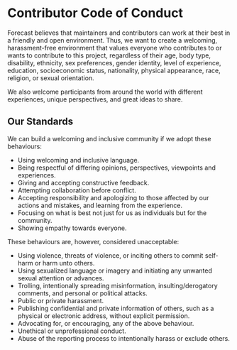 # Contributor Code of Conduct
Forecast believes that maintainers and contributors can work at their best in a friendly and open environment. 
Thus, we want to create a welcoming, harassment-free environment that values everyone who contributes to or wants to contribute to this project, 
regardless of their age, body type, disability, ethnicity, sex preferences, gender identity, level of experience, education, socioeconomic status,
nationality, physical appearance, race, religion, or sexual orientation.

We also welcome participants from around the world with different experiences, unique perspectives, and great ideas to share.

## Our Standards

We can build a welcoming and inclusive community if we adopt these behaviours:
- Using welcoming and inclusive language.
- Being respectful of differing opinions, perspectives, viewpoints and experiences.
- Giving and accepting constructive feedback.
- Attempting collaboration before conflict.
- Accepting responsibility and apologizing to those affected by our actions and mistakes, and learning from the experience.
- Focusing on what is best not just for us as individuals but for the community.
- Showing empathy towards everyone.

These behaviours  are, however, considered unacceptable:
- Using violence, threats of violence, or inciting others to commit self-harm or harm unto others.
- Using sexualized language or imagery and initiating any unwanted sexual attention or advances.
- Trolling, intentionally spreading misinformation, insulting/derogatory comments, and personal or political attacks.
- Public or private harassment.
- Publishing confidential and private information of others, such as a physical or electronic address, without explicit permission.
- Advocating for, or encouraging, any of the above behaviour.
- Unethical or unprofessional conduct.
- Abuse of the reporting process to intentionally harass or exclude others.

